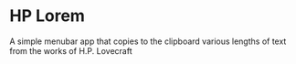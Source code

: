 # HP Lorem

A simple menubar app that copies to the clipboard various lengths of text from the works of H.P. Lovecraft
